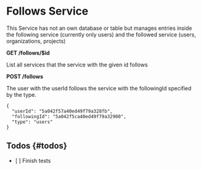 # Follows Service

This Service has not an own database or table but manages entries inside the following service \(currently only users\) and the followed service \(users, organizations, projects\)

**GET /follows/$id**

List all services that the service with the given id follows

**POST /follows**

The user with the userId follows the service with the followingId specified by the type.

```
{
  "userId": "5a042f57a40ed49f79a328fb",
  "followingId": "5a042f5ca40ed49f79a32900",
  "type": "users"
}
```

## Todos {#todos}

* \[ \] Finish tests



